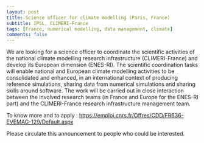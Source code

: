```yaml
---
layout: post
title: Science officer for climate modelling (Paris, France)
subtitle: IPSL, CLIMERI-France
tags: [France, numerical modelling, data management, climate]
comments: false
---
```

We are looking for a science officer to coordinate the scientific activities of the national climate modelling research infrastructure (CLIMERI-France) and develop its European dimension (ENES-RI). The scientific coordination tasks will enable national and European climate modelling activities to be consolidated and enhanced, in an international context of producing reference simulations, sharing data from numerical simulations and sharing skills around software. The work will be carried out in close interaction between the involved research teams (in France and Europe for the ENES-RI part) and the CLIMERI-France  research infrastructure management team.

To know more and to apply :
https://emploi.cnrs.fr/Offres/CDD/FR636-EVEMAG-129/Default.aspx

Please circulate this announcement to people who could be interested.
